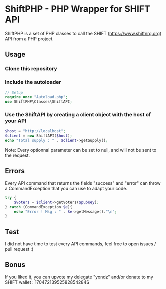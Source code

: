 # ShiftPHP - PHP Wrapper for SHIFT API

ShiftPHP is a set of PHP classes to call the SHIFT (https://www.shiftnrg.org) API from a PHP project.

## Usage

### Clone this repository
### Include the autoloader

```php
// Setup
require_once "Autoload.php";
use ShiftPHP\Classes\ShiftAPI;
```
### Use the ShiftAPI by creating a client object with the host of your API

```php
$host = "http://localhost";
$client = new ShiftAPI($host);
echo "Total supply : " . $client->getSupply();
```

Note: Every optionnal parameter can be set to null, and will not be sent to the request.

## Errors

Every API command that returns the fields "success" and "error" can throw a CommandException that you can use to adapt your code.
```php
try {
    $voters = $client->getVoters($pubKey);
} catch (CommandException $e){
    echo "Error ! Msg : " . $e->getMessage()."\n";
}
```

## Test

I did not have time to test every API commands, feel free to open issues / pull request :)

## Bonus

If you liked it, you can upvote my delegate "yondz" and/or donate to my SHIFT wallet : 17047213952582854284S